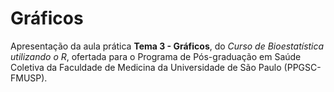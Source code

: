 # Gráficos

Apresentação da aula prática **Tema 3 - Gráficos**, do _Curso de Bioestatística utilizando o R_, ofertada para o Programa de Pós-graduação em Saúde Coletiva da Faculdade de Medicina da Universidade de São Paulo (PPGSC-FMUSP).
